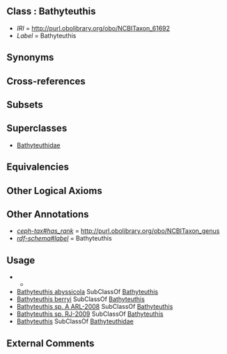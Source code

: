 
## Class : Bathyteuthis

 * *IRI* = http://purl.obolibrary.org/obo/NCBITaxon_61692
 * *Label* = Bathyteuthis

## Synonyms


## Cross-references


## Subsets


## Superclasses

 * [Bathyteuthidae](../../NCBITaxon/91/NCBITaxon_61691.md)

## Equivalencies


## Other Logical Axioms


## Other Annotations

 * *[ceph-tax#has_rank](../../ceph-tax#has/nk/ceph-tax#has_rank.md)* = http://purl.obolibrary.org/obo/NCBITaxon_genus
 * *[rdf-schema#label](../../el/rdf-schema#label.md)* = Bathyteuthis

## Usage

 * -
 * [Bathyteuthis abyssicola](../../NCBITaxon/93/NCBITaxon_61693.md) SubClassOf [Bathyteuthis](../../NCBITaxon/92/NCBITaxon_61692.md)
 * [Bathyteuthis berryi](../../NCBITaxon/83/NCBITaxon_279083.md) SubClassOf [Bathyteuthis](../../NCBITaxon/92/NCBITaxon_61692.md)
 * [Bathyteuthis sp. A ARL-2008](../../NCBITaxon/17/NCBITaxon_559517.md) SubClassOf [Bathyteuthis](../../NCBITaxon/92/NCBITaxon_61692.md)
 * [Bathyteuthis sp. RJ-2009](../../NCBITaxon/33/NCBITaxon_692433.md) SubClassOf [Bathyteuthis](../../NCBITaxon/92/NCBITaxon_61692.md)
 * [Bathyteuthis](../../NCBITaxon/92/NCBITaxon_61692.md) SubClassOf [Bathyteuthidae](../../NCBITaxon/91/NCBITaxon_61691.md)

## External Comments

